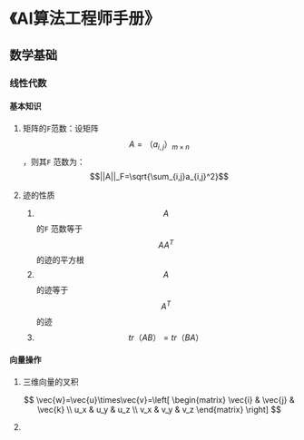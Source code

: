 # 《AI算法工程师手册》

## 数学基础

### 线性代数

#### 基本知识

1. 矩阵的`F`范数：设矩阵$$A=（a_{i,j}）_{m\times n}$$ ，则其`F` 范数为： $$||A||_F=\sqrt{\sum_{i,j}a_{i,j}^2}$$

2. 迹的性质
   1. $$A$$的`F` 范数等于$$AA^T$$ 的迹的平方根 
   2. $$A$$的迹等于$$A^T$$ 的迹
   3. $$tr（AB）=tr（BA）$$

#### 向量操作
1. 三维向量的叉积
   
   $$
   \vec{w}=\vec{u}\times\vec{v}=\left[
    \begin{matrix}
      \vec{i} & \vec{j} & \vec{k} \\
      u_x & u_y & u_z \\
      v_x & v_y & v_z
     \end{matrix}
     \right]
   $$

2. 